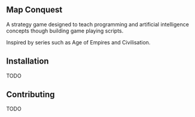 Map Conquest
------------
A strategy game designed to teach programming and artificial intelligence concepts though building
game playing scripts.

Inspired by series such as Age of Empires and Civilisation.

Installation
------------
TODO

Contributing
------------
TODO